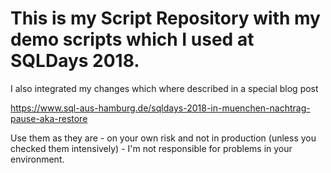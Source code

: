 # This is my Script Repository with my demo scripts which I used at SQLDays 2018. 
I also integrated my changes which where described in a special blog post

https://www.sql-aus-hamburg.de/sqldays-2018-in-muenchen-nachtrag-pause-aka-restore

Use them as they are - on your own risk and not in production (unless you checked them intensively) - I'm not responsible for problems in your environment.